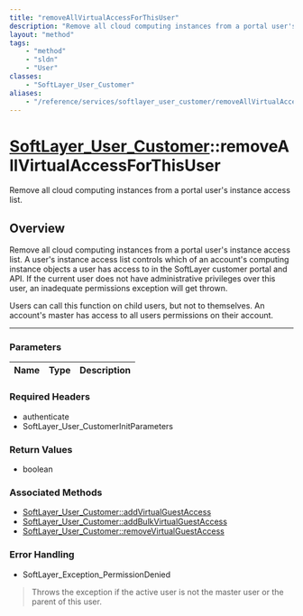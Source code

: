 ```yaml
---
title: "removeAllVirtualAccessForThisUser"
description: "Remove all cloud computing instances from a portal user's instance access list. A user's instance access list controls w... "
layout: "method"
tags:
    - "method"
    - "sldn"
    - "User"
classes:
    - "SoftLayer_User_Customer"
aliases:
    - "/reference/services/softlayer_user_customer/removeAllVirtualAccessForThisUser"
---
```

# [SoftLayer_User_Customer](/reference/services/SoftLayer_User_Customer)::removeAllVirtualAccessForThisUser

Remove all cloud computing instances from a portal user's instance access list.


## Overview 
Remove all cloud computing instances from a portal user's instance access list. A user's instance access list controls which of an account's computing instance objects a user has access to in the SoftLayer customer portal and API. If the current user does not have administrative privileges over this user, an inadequate permissions exception will get thrown. 

Users can call this function on child users, but not to themselves. An account's master has access to all users permissions on their account. 

-----

### Parameters 
|Name | Type | Description |
| --- | --- | --- |


### Required Headers
* authenticate
* SoftLayer_User_CustomerInitParameters


### Return Values
* boolean


### Associated Methods

*  [SoftLayer_User_Customer::addVirtualGuestAccess](/reference/services/SoftLayer_User_Customer/addVirtualGuestAccess )
*  [SoftLayer_User_Customer::addBulkVirtualGuestAccess](/reference/services/SoftLayer_User_Customer/addBulkVirtualGuestAccess )
*  [SoftLayer_User_Customer::removeVirtualGuestAccess](/reference/services/SoftLayer_User_Customer/removeVirtualGuestAccess )



### Error Handling

* SoftLayer_Exception_PermissionDenied 

> Throws the exception if the active user is not the master user or the parent of this user. 



